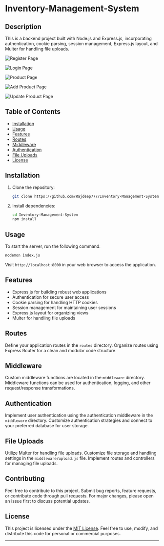 # Inventory-Management-System

## Description

This is a backend project built with Node.js and Express.js, incorporating authentication, cookie parsing, session management, Express.js layout, and Multer for handling file uploads.


![Register Page](https://github.com/Rajdeep777/Inventory-Management-System/assets/74129008/4a57ab7f-3dd4-439a-bca6-d3f554fe6a02)

![Login Page](https://github.com/Rajdeep777/Inventory-Management-System/assets/74129008/9c321674-b4fd-4c04-9c96-22730c8b746e)

![Product Page](https://github.com/Rajdeep777/Inventory-Management-System/assets/74129008/f1b34f2c-8d4f-4f2f-84ca-df8d0d85f1e3)

![Add Product Page](https://github.com/Rajdeep777/Inventory-Management-System/assets/74129008/4b363ebe-ff67-47d0-b1a0-fd334df01349)

![Update Product Page](https://github.com/Rajdeep777/Inventory-Management-System/assets/74129008/9e43690b-29cd-4aa4-9a99-83372650df37)


## Table of Contents

- [Installation](#installation)
- [Usage](#usage)
- [Features](#features)
- [Routes](#routes)
- [Middleware](#middleware)
- [Authentication](#authentication)
- [File Uploads](#file-uploads)
- [License](#license)

## Installation

1. Clone the repository:

   ```bash
   git clone https://github.com/Rajdeep777/Inventory-Management-System.git
   ```

2. Install dependencies:

   ```bash
   cd Inventory-Management-System
   npm install
   ```

## Usage

To start the server, run the following command:

```bash
nodemon index.js
```

Visit `http://localhost:8000` in your web browser to access the application.

## Features

- Express.js for building robust web applications
- Authentication for secure user access
- Cookie parsing for handling HTTP cookies
- Session management for maintaining user sessions
- Express.js layout for organizing views
- Multer for handling file uploads


## Routes

Define your application routes in the `routes` directory. Organize routes using Express Router for a clean and modular code structure.

## Middleware

Custom middleware functions are located in the `middleware` directory. Middleware functions can be used for authentication, logging, and other request/response transformations.

## Authentication

Implement user authentication using the authentication middleware in the `middleware` directory. Customize authentication strategies and connect to your preferred database for user storage.

## File Uploads

Utilize Multer for handling file uploads. Customize file storage and handling settings in the `middleware/upload.js` file. Implement routes and controllers for managing file uploads.

## Contributing

Feel free to contribute to this project. Submit bug reports, feature requests, or contribute code through pull requests. For major changes, please open an issue first to discuss potential updates.

## License

This project is licensed under the [MIT License](LICENSE.md). Feel free to use, modify, and distribute this code for personal or commercial purposes.

---
